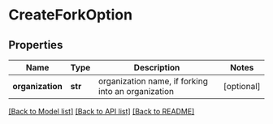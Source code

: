 # CreateForkOption

## Properties
Name | Type | Description | Notes
------------ | ------------- | ------------- | -------------
**organization** | **str** | organization name, if forking into an organization | [optional] 

[[Back to Model list]](../README.md#documentation-for-models) [[Back to API list]](../README.md#documentation-for-api-endpoints) [[Back to README]](../README.md)


